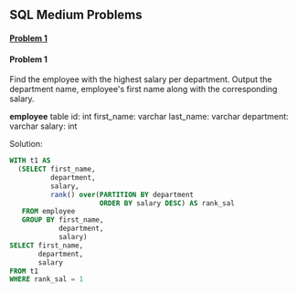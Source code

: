 

## SQL Medium Problems

#### [Problem 1](#1)


#### <a name="1"></a>Problem 1

Find the employee with the highest salary per department.
Output the department name, employee's first name along with the corresponding salary.

**employee** table
id: int
first_name: varchar
last_name: varchar
department: varchar
salary: int

Solution:

```sql
WITH t1 AS
  (SELECT first_name,
          department,
          salary,
          rank() over(PARTITION BY department
                      ORDER BY salary DESC) AS rank_sal
   FROM employee
   GROUP BY first_name,
            department,
            salary)
SELECT first_name,
       department,
       salary
FROM t1
WHERE rank_sal = 1
```